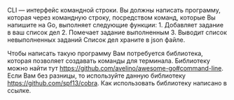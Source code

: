 CLI — интерфейс командной строки. Вы должны написать программу, которая через командную строку, посредством команд, которые Вы напишите на Go, выполняет следующие функции: 
    1. Добавляет задание в ваш список дел
    2. Помечает задание выполненным
    3. Выводит список невыполненных заданий
Список дел храните в json файле.

Чтобы написать такую программу Вам потребуется библиотека, которая позволяет создавать команды для терминала. Библиотеку можно найти тут https://github.com/avelino/awesome-go#command-line. Если Вам без разницы, то используйте данную библиотеку https://github.com/spf13/cobra. Как использовать библиотеку написано в ссылке.
